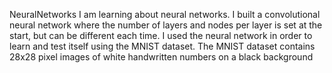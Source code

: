 NeuralNetworks
I am learning about neural networks.
I built a convolutional neural network where the number of layers and nodes per layer is set at the start, but can be different each time.
I used the neural network in order to learn and test itself using the MNIST dataset. The MNIST dataset contains 28x28 pixel images of white handwritten numbers on a black background
